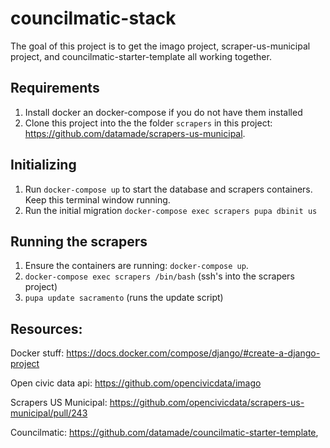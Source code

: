 # councilmatic-stack

The goal of this project is to get the imago project, scraper-us-municipal project, and councilmatic-starter-template all working together.

## Requirements

1. Install docker an docker-compose if you do not have them installed
2. Clone this project into the the folder `scrapers` in this project: https://github.com/datamade/scrapers-us-municipal.

## Initializing

1. Run `docker-compose up` to start the database and scrapers containers.  Keep this terminal window running.
2. Run the initial migration `docker-compose exec scrapers pupa dbinit us`

## Running the scrapers

1. Ensure the containers are running: `docker-compose up`.
2. `docker-compose exec scrapers /bin/bash` (ssh's into the scrapers project)
3. `pupa update sacramento` (runs the update script)

## Resources:

Docker stuff: https://docs.docker.com/compose/django/#create-a-django-project

Open civic data api: https://github.com/opencivicdata/imago

Scrapers US Municipal: https://github.com/opencivicdata/scrapers-us-municipal/pull/243

Councilmatic: https://github.com/datamade/councilmatic-starter-template,
